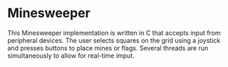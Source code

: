 # Minesweeper

This Minesweeper implementation is written in C that accepts input from peripheral devices. The user selects squares on the grid using a joystick and presses buttons to place mines or flags. Several threads are run simultaneously to allow for real-time imput.

